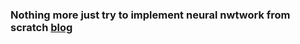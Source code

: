 ### Nothing more just try to implement neural nwtwork from scratch [blog](https://www.analyticsvidhya.com/blog/2017/05/neural-network-from-scratch-in-python-and-r/)
